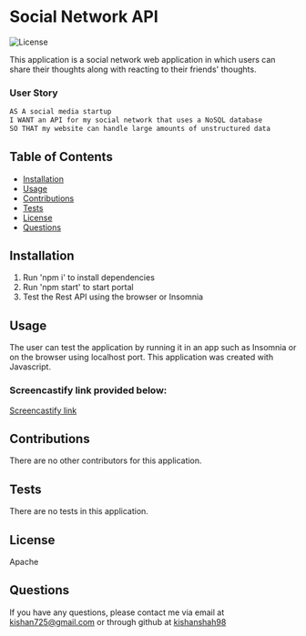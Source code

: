 # Social Network API
![License](https://img.shields.io/badge/license-Apache-green.png)

This application is a social network web application in which users can share their thoughts along with reacting to their friends' thoughts. 

### User Story

```md
AS A social media startup
I WANT an API for my social network that uses a NoSQL database
SO THAT my website can handle large amounts of unstructured data
```

## Table of Contents
* [Installation](#installation)
* [Usage](#usage)
* [Contributions](#contributions)
* [Tests](#tests)
* [License](#license)
* [Questions](#questions)

## Installation
1. Run 'npm i' to install dependencies
2. Run 'npm start' to start portal
3. Test the Rest API using the browser or Insomnia

## Usage
The user can test the application by running it in an app such as Insomnia or on the browser using localhost port. This application was created with Javascript. 

### Screencastify link provided below:
[Screencastify link](https://drive.google.com/file/d/1-c5eH4pjqdiwnM_Im4842Of2iqWsQwh_/view)

## Contributions
There are no other contributors for this application.

## Tests
There are no tests in this application.

## License
Apache

## Questions
If you have any questions, please contact me via email at [kishan725@gmail.com](mailto:kishan725@gmail.com) or through github at [kishanshah98](https://github.com/kishanshah98)
